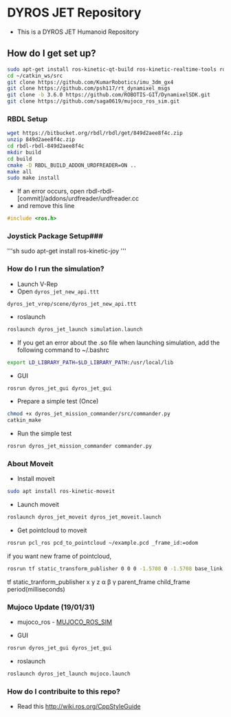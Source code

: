 # DYROS JET Repository 

* This is a DYROS JET Humanoid Repository

## How do I get set up? ##

```sh
sudo apt-get install ros-kinetic-qt-build ros-kinetic-realtime-tools ros-kinetic-smach-viewer
cd ~/catkin_ws/src
git clone https://github.com/KumarRobotics/imu_3dm_gx4
git clone https://github.com/psh117/rt_dynamixel_msgs
git clone -b 3.6.0 https://github.com/ROBOTIS-GIT/DynamixelSDK.git
git clone https://github.com/saga0619/mujoco_ros_sim.git
```

### RBDL Setup ###
```sh
wget https://bitbucket.org/rbdl/rbdl/get/849d2aee8f4c.zip
unzip 849d2aee8f4c.zip
cd rbdl-rbdl-849d2aee8f4c
mkdir build
cd build
cmake -D RBDL_BUILD_ADDON_URDFREADER=ON ..
make all
sudo make install
```
* If an error occurs, open rbdl-rbdl-[commit]/addons/urdfreader/urdfreader.cc
* and remove this line
```cpp
#include <ros.h>
```

### Joystick Package Setup###
'''sh
sudo apt-get install ros-kinetic-joy
'''

### How do I run the simulation? ###

* Launch V-Rep
* Open `dyros_jet_new_api.ttt`
```
dyros_jet_vrep/scene/dyros_jet_new_api.ttt
```
* roslaunch
```sh
roslaunch dyros_jet_launch simulation.launch
```
* If you get an error about the .so file when launching simulation, add the following command to ~/.bashrc
```sh
export LD_LIBRARY_PATH=$LD_LIBRARY_PATH:/usr/local/lib
```
* GUI
```sh
rosrun dyros_jet_gui dyros_jet_gui
```
* Prepare a simple test (Once)
```sh
chmod +x dyros_jet_mission_commander/src/commander.py
catkin_make
```
* Run the simple test
```sh
rosrun dyros_jet_mission_commander commander.py
```

### About Moveit ###
* Install moveit
```sh
sudo apt install ros-kinetic-moveit
```

* Launch moveit
```sh
roslaunch dyros_jet_moveit dyros_jet_moveit.launch
```

* Get pointcloud to moveit 
```sh
rosrun pcl_ros pcd_to_pointcloud ~/example.pcd _frame_id:=odom
```
if you want new frame of pointcloud,
```sh
rosrun tf static_transform_publisher 0 0 0 -1.5708 0 -1.5708 base_link odom2 100
```
tf static_tranform_publisher x y z α β γ parent_frame child_frame period(milliseconds)

### Mujoco Update (19/01/31) ###
* mujoco_ros - [MUJOCO_ROS_SIM](https://github.com/saga0619/mujoco_ros_sim)

* GUI
```sh
rosrun dyros_jet_gui dyros_jet_gui
```
* roslaunch
```sh
roslaunch dyros_jet_launch mujoco.launch
```

### How do I contribuite to this repo? ###
* Read this http://wiki.ros.org/CppStyleGuide



